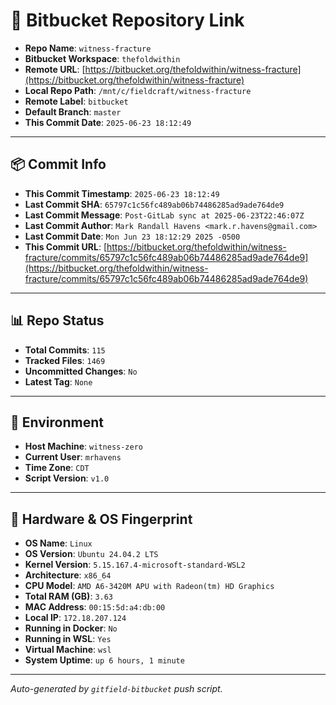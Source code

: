 # 🔗 Bitbucket Repository Link

- **Repo Name**: `witness-fracture`
- **Bitbucket Workspace**: `thefoldwithin`
- **Remote URL**: [https://bitbucket.org/thefoldwithin/witness-fracture](https://bitbucket.org/thefoldwithin/witness-fracture)
- **Local Repo Path**: `/mnt/c/fieldcraft/witness-fracture`
- **Remote Label**: `bitbucket`
- **Default Branch**: `master`
- **This Commit Date**: `2025-06-23 18:12:49`

---

## 📦 Commit Info

- **This Commit Timestamp**: `2025-06-23 18:12:49`
- **Last Commit SHA**: `65797c1c56fc489ab06b74486285ad9ade764de9`
- **Last Commit Message**: `Post-GitLab sync at 2025-06-23T22:46:07Z`
- **Last Commit Author**: `Mark Randall Havens <mark.r.havens@gmail.com>`
- **Last Commit Date**: `Mon Jun 23 18:12:29 2025 -0500`
- **This Commit URL**: [https://bitbucket.org/thefoldwithin/witness-fracture/commits/65797c1c56fc489ab06b74486285ad9ade764de9](https://bitbucket.org/thefoldwithin/witness-fracture/commits/65797c1c56fc489ab06b74486285ad9ade764de9)

---

## 📊 Repo Status

- **Total Commits**: `115`
- **Tracked Files**: `1469`
- **Uncommitted Changes**: `No`
- **Latest Tag**: `None`

---

## 🧭 Environment

- **Host Machine**: `witness-zero`
- **Current User**: `mrhavens`
- **Time Zone**: `CDT`
- **Script Version**: `v1.0`

---

## 🧬 Hardware & OS Fingerprint

- **OS Name**: `Linux`
- **OS Version**: `Ubuntu 24.04.2 LTS`
- **Kernel Version**: `5.15.167.4-microsoft-standard-WSL2`
- **Architecture**: `x86_64`
- **CPU Model**: `AMD A6-3420M APU with Radeon(tm) HD Graphics`
- **Total RAM (GB)**: `3.63`
- **MAC Address**: `00:15:5d:a4:db:00`
- **Local IP**: `172.18.207.124`
- **Running in Docker**: `No`
- **Running in WSL**: `Yes`
- **Virtual Machine**: `wsl`
- **System Uptime**: `up 6 hours, 1 minute`

---

_Auto-generated by `gitfield-bitbucket` push script._
